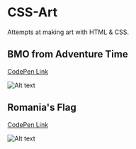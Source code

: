 # CSS-Art
Attempts at making art with HTML &amp; CSS.


## BMO from Adventure Time
[CodePen Link](https://codepen.io/YouGotHitByGunner/pen/OJwxVbj)

![Alt text](https://pbs.twimg.com/media/Fmo4TZ3XEAAfKBa?format=png&name=large "BMO from Adventure Time")


## Romania's Flag
[CodePen Link](https://codepen.io/YouGotHitByGunner/pen/rNrqVVP)

![Alt text](https://pbs.twimg.com/media/FnzB_opXEAAUs-x?format=png&name=large "Romania's Flag")
